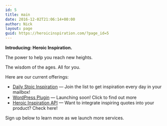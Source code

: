 ```yaml
---
id: 5
title: main
date: 2016-12-02T21:06:14+00:00
author: Nick
layout: page
guid: https://heroicinspiration.com/?page_id=5
---
```

**Introducing: Heroic Inspiration.** 

The power to help you reach new heights.

The wisdom of the ages. All for you.

Here are our current offerings:

  * [Daily Stoic Inspiration](https://heroicinspiration.com/daily-stoic-inspiration/) &#8212; Join the list to get inspiration every day in your mailbox!
  * [WordPress Plugin](https://heroicinspiration.com/inspirational-quotes-wordpress-plugin/) &#8212; Launching soon! Click to find out more
  * [Heroic Inspiration API](https://heroicinspiration.com/heroic-inspiration-api/) &#8212; Want to integrate inspiring quotes into your product? Check here!

Sign up below to learn more as we launch more services.
  
<!-- Begin MailChimp Signup Form -->

<div id="mc_embed_signup">
</div>


  
<!--End mc_embed_signup-->